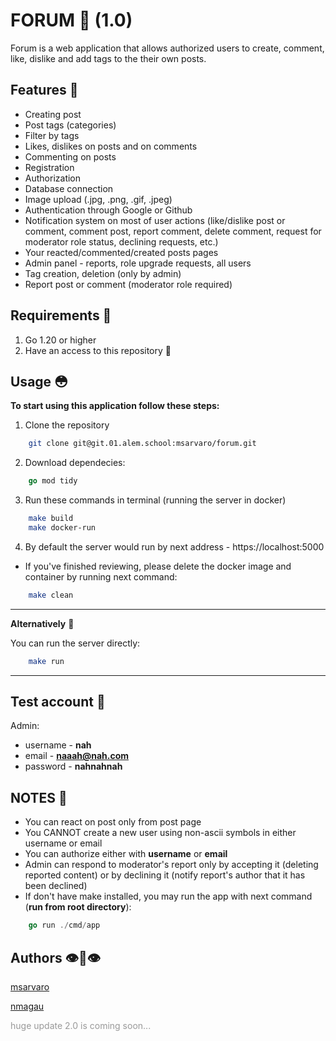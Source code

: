 # FORUM 🐰 (1.0)

Forum is a web application that allows authorized users to create, comment, like, dislike and add tags to the their own posts.

## Features 👀
- Creating post
- Post tags (categories)
- Filter by tags
- Likes, dislikes on posts and on comments
- Commenting on posts
- Registration
- Authorization
- Database connection
- Image upload (.jpg, .png, .gif, .jpeg)
- Authentication through Google or Github
- Notification system on most of user actions (like/dislike post or comment, comment post, report comment, delete comment, request for moderator role status, declining requests, etc.)
- Your reacted/commented/created posts pages
- Admin panel - reports, role upgrade requests, all users
- Tag creation, deletion (only by admin)
- Report post or comment (moderator role required)

## Requirements 🥺

1. Go 1.20 or higher
2. Have an access to this repository 🙂

## Usage 😳

**To start using this application follow these steps:**

1. Clone the repository   
```bash     
    git clone git@git.01.alem.school:msarvaro/forum.git 
```
2. Download dependecies:
```go
    go mod tidy
```
3. Run these commands in terminal (running the server in docker)
```bash
    make build
    make docker-run
```

4. By default the server would run by next address - https://localhost:5000

- If you've finished reviewing, please delete the docker image and container by running next command:
```bash
    make clean
```

---
**Alternatively** 🔄

You can run the server directly:
```bash
    make run
```
---

## Test account 🧪

Admin:
- username - **nah**
- email - **naaah@nah.com**
- password - **nahnahnah**

## NOTES 📝

- You can react on post only from post page
- You CANNOT create a new user using non-ascii symbols in either username or email
- You can authorize either with **username** or **email**
- Admin can respond to moderator's report only by accepting it (deleting reported content) or by declining it (notify report's author that it has been declined)
- If don't have make installed, you may run the app with next command (**run from root directory**):
```go
    go run ./cmd/app
```

## Authors 👁️👅👁️

[msarvaro](https://01.alem.school/git/msarvaro)

[nmagau](https://01.alem.school/git/nmagau)

<span style="color: #999;">huge update 2.0 is coming soon...</span>

